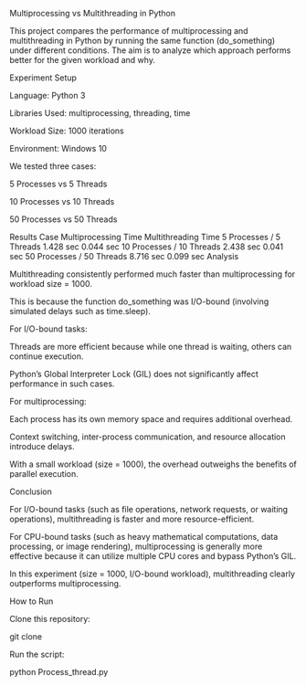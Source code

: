 Multiprocessing vs Multithreading in Python

This project compares the performance of multiprocessing and multithreading in Python by running the same function (do_something) under different conditions. The aim is to analyze which approach performs better for the given workload and why.

Experiment Setup

Language: Python 3

Libraries Used: multiprocessing, threading, time

Workload Size: 1000 iterations

Environment: Windows 10

We tested three cases:

5 Processes vs 5 Threads

10 Processes vs 10 Threads

50 Processes vs 50 Threads

Results Case Multiprocessing Time Multithreading Time 5 Processes / 5 Threads 1.428 sec 0.044 sec 10 Processes / 10 Threads 2.438 sec 0.041 sec 50 Processes / 50 Threads 8.716 sec 0.099 sec Analysis

Multithreading consistently performed much faster than multiprocessing for workload size = 1000.

This is because the function do_something was I/O-bound (involving simulated delays such as time.sleep).

For I/O-bound tasks:

Threads are more efficient because while one thread is waiting, others can continue execution.

Python’s Global Interpreter Lock (GIL) does not significantly affect performance in such cases.

For multiprocessing:

Each process has its own memory space and requires additional overhead.

Context switching, inter-process communication, and resource allocation introduce delays.

With a small workload (size = 1000), the overhead outweighs the benefits of parallel execution.

Conclusion

For I/O-bound tasks (such as file operations, network requests, or waiting operations), multithreading is faster and more resource-efficient.

For CPU-bound tasks (such as heavy mathematical computations, data processing, or image rendering), multiprocessing is generally more effective because it can utilize multiple CPU cores and bypass Python’s GIL.

In this experiment (size = 1000, I/O-bound workload), multithreading clearly outperforms multiprocessing.

How to Run

Clone this repository:

git clone

Run the script:

python Process_thread.py
